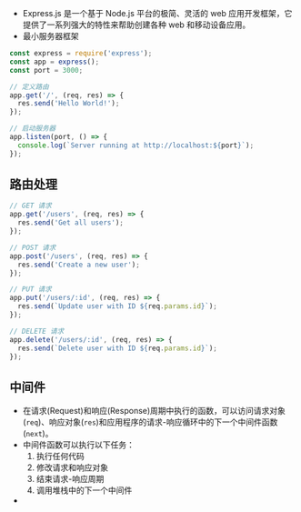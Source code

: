 - Express.js 是一个基于 Node.js 平台的极简、灵活的 web 应用开发框架，它提供了一系列强大的特性来帮助创建各种 web 和移动设备应用。
- 最小服务器框架
```js
const express = require('express');
const app = express();
const port = 3000;

// 定义路由
app.get('/', (req, res) => {
  res.send('Hello World!');
});

// 启动服务器
app.listen(port, () => {
  console.log(`Server running at http://localhost:${port}`);
});
```

## 路由处理

```js
// GET 请求
app.get('/users', (req, res) => {
  res.send('Get all users');
});

// POST 请求
app.post('/users', (req, res) => {
  res.send('Create a new user');
});

// PUT 请求
app.put('/users/:id', (req, res) => {
  res.send(`Update user with ID ${req.params.id}`);
});

// DELETE 请求
app.delete('/users/:id', (req, res) => {
  res.send(`Delete user with ID ${req.params.id}`);
});
```

## 中间件

- 在请求(Request)和响应(Response)周期中执行的函数，可以访问请求对象(`req`)、响应对象(`res`)和应用程序的请求-响应循环中的下一个中间件函数(`next`)。
- 中间件函数可以执行以下任务：
	1. 执行任何代码
	2. 修改请求和响应对象
	3. 结束请求-响应周期
	4. 调用堆栈中的下一个中间件
- 